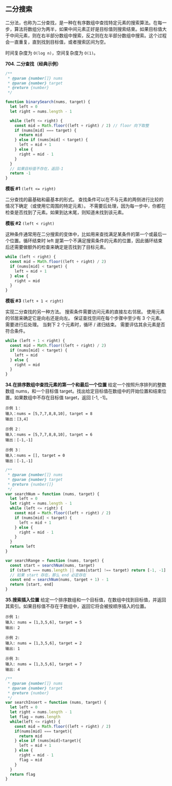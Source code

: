 ## 二分搜索

二分法，也称为二分查找，是一种在有序数组中查找特定元素的搜索算法。在每一步，算法将数组分为两半，如果中间元素正好是目标值则搜索结束。如果目标值大于中间元素，则在右半部分数组中搜索，反之则在左半部分数组中搜索。这个过程会一直重复，直到找到目标值，或者搜索区间为空。

时间复杂度为 `O(log n)`，空间复杂度为 `O(1)`。

**704. 二分查找（经典示例）**

```js
/**
 * @param {number[]} nums
 * @param {number} target
 * @return {number}
 */

function binarySearch(nums, target) {
  let left = 0
  let right = nums.length - 1

  while (left <= right) {
    const mid = Math.floor((left + right) / 2) // floor 向下取整
    if (nums[mid] === target) {
      return mid
    } else if (nums[mid] < target) {
      left = mid + 1
    } else {
      right = mid - 1
    }
  }
  // 如果目标值不存在，返回-1
  return -1
}
```

**模板 #1** `(left <= right)`

二分查找的最基础和最基本的形式。
查找条件可以在不与元素的两侧进行比较的情况下确定（或使用它周围的特定元素）。
不需要后处理，因为每一步中，你都在检查是否找到了元素。如果到达末尾，则知道未找到该元素。

**模板 #2** `(left < right)`

这种条件通常用在二分搜索的变体中，比如用来查找满足某条件的第一个或最后一个位置。循环结束时 left 是第一个不满足搜索条件的元素的位置，因此循环结束后还需要做额外的检查来确定是否找到了目标元素。

```js
while (left < right) {
  const mid = Math.floor((left + right) / 2)
  if (nums[mid] < target) {
    left = mid + 1
  } else {
    right = mid
  }
}
```

**模板 #3** `(left + 1 < right)`

实现二分查找的另一种方法。
搜索条件需要访问元素的直接左右邻居。
使用元素的邻居来确定它是向右还是向左。
保证查找空间在每个步骤中至少有 3 个元素。
需要进行后处理。 当剩下 2 个元素时，循环 / 递归结束。 需要评估其余元素是否符合条件。

```js
while (left + 1 < right) {
  const mid = Math.floor((left + right) / 2)
  if (nums[mid] < target) {
    left = mid
  } else {
    right = mid
  }
}
```

**34.在排序数组中查找元素的第一个和最后一个位置**
给定一个按照升序排列的整数数组 nums，和一个目标值 target。找出给定目标值在数组中的开始位置和结束位置。如果数组中不存在目标值 target，返回 [-1, -1]。

    示例 1：
    输入：nums = [5,7,7,8,8,10], target = 8
    输出：[3,4]

    示例 2：
    输入：nums = [5,7,7,8,8,10], target = 6
    输出：[-1,-1]

    示例 3：
    输入：nums = [], target = 0
    输出：[-1,-1]

```js
/**
 * @param {number[]} nums
 * @param {number} target
 * @return {number[]}
 */
var searchNum = function (nums, target) {
  let left = 0
  let right = nums.length - 1
  while (left <= right) {
    const mid = Math.floor((left + right) / 2)
    if (nums[mid] < target) {
      left = mid + 1
    } else {
      right = mid - 1
    }
  }
  return left
}

var searchRange = function (nums, target) {
  const start = searchNum(nums, target)
  if (start === nums.length || nums[start] !== target) return [-1, -1]
  // 如果 start 存在，那么 end 必定存在
  const end = searchNum(nums, target + 1) - 1
  return [start, end]
}
```

**35.搜索插入位置**
给定一个排序数组和一个目标值，在数组中找到目标值，并返回其索引。如果目标值不存在于数组中，返回它将会被按顺序插入的位置。

    示例 1:
    输入: nums = [1,3,5,6], target = 5
    输出: 2

    示例 2:
    输入: nums = [1,3,5,6], target = 2
    输出: 1

    示例 3:
    输入: nums = [1,3,5,6], target = 7
    输出: 4

```js
/**
 * @param {number[]} nums
 * @param {number} target
 * @return {number}
 */
var searchInsert = function (nums, target) {
  let left = 0
  let right = nums.length - 1
  let flag = nums.length
  while(left <= right) {
    const mid = Math.floor((left + right) / 2)
    if(nums[mid] === target){
      return mid
    } else if (nums[mid]<target){
      left = mid + 1
    } else {
      right = mid - 1
      flag = mid
    }
  }
  return flag
}
```
